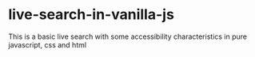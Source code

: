# live-search-in-vanilla-js
This is a basic live search with some accessibility characteristics in pure javascript, css and html
